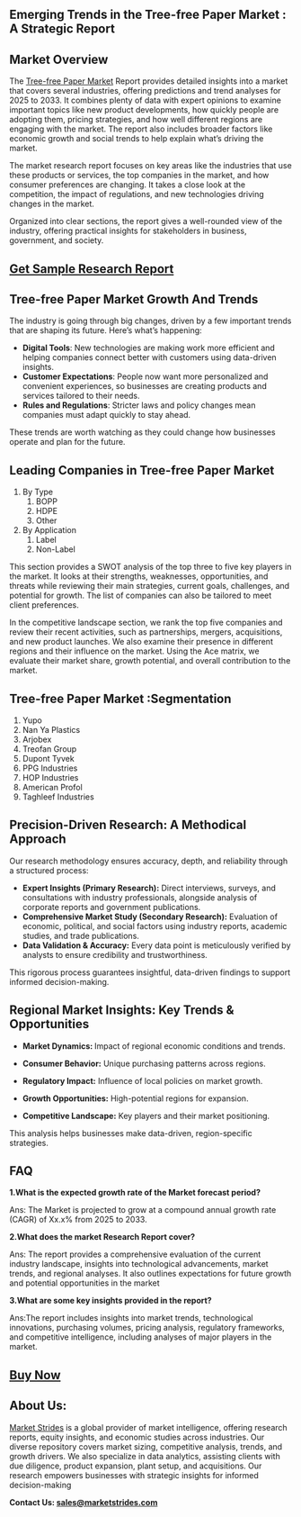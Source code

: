 <h2>Emerging Trends in the Tree-free Paper Market : A Strategic Report</h2>
<h2>Market Overview</h2>
<p>The <a href=https://marketstrides.com/report/tree-free-paper-market>Tree-free Paper Market</a> Report provides detailed insights into a market that covers several industries, offering predictions and trend analyses for 2025 to 2033. It combines plenty of data with expert opinions to examine important topics like new product developments, how quickly people are adopting them, pricing strategies, and how well different regions are engaging with the market. The report also includes broader factors like economic growth and social trends to help explain what’s driving the market.</p>
<p>The market research report focuses on key areas like the industries that use these products or services, the top companies in the market, and how consumer preferences are changing. It takes a close look at the competition, the impact of regulations, and new technologies driving changes in the market.</p>
<p>Organized into clear sections, the report gives a well-rounded view of the industry, offering practical insights for stakeholders in business, government, and society.</p>
<h2><strong><a href=https://marketstrides.com/request-sample/tree-free-paper-market>Get Sample Research Report</a></strong></h2>
<h2>Tree-free Paper Market Growth And Trends</h2>
<p>The industry is going through big changes, driven by a few important trends that are shaping its future. Here’s what’s happening:</p>
<ul>
<li><strong>Digital Tools</strong>: New technologies are making work more efficient and helping companies connect better with customers using data-driven insights.</li>
<li><strong>Customer Expectations</strong>: People now want more personalized and convenient experiences, so businesses are creating products and services tailored to their needs.</li>
<li><strong>Rules and Regulations</strong>: Stricter laws and policy changes mean companies must adapt quickly to stay ahead.</li>
</ul>
<p>These trends are worth watching as they could change how businesses operate and plan for the future.</p>
<h2>Leading Companies in Tree-free Paper Market</h2>
<p><ol><li>By Type<ol><li>BOPP</li><li>HDPE</li><li>Other</li></ol></li><li>By Application<ol><li>Label</li><li>Non-Label</li></ol></li></ol></p>
<div>
<p>This section provides a SWOT analysis of the top three to five key players in the market. It looks at their strengths, weaknesses, opportunities, and threats while reviewing their main strategies, current goals, challenges, and potential for growth. The list of companies can also be tailored to meet client preferences.</p>
<p>In the competitive landscape section, we rank the top five companies and review their recent activities, such as partnerships, mergers, acquisitions, and new product launches. We also examine their presence in different regions and their influence on the market. Using the Ace matrix, we evaluate their market share, growth potential, and overall contribution to the market.</p>
<h2>Tree-free Paper Market :Segmentation</h2>
<p><ol>
<li>
Yupo</li><li>Nan Ya Plastics</li><li>Arjobex</li><li>Treofan Group</li><li>Dupont Tyvek</li><li>PPG Industries</li><li>HOP Industries</li><li>American Profol</li><li>Taghleef Industries

</li>
</ol></p>
<h2>Precision-Driven Research: A Methodical Approach</h2>
<p>Our research methodology ensures accuracy, depth, and reliability through a structured process:</p>
<ul>
<li><strong>Expert Insights (Primary Research):</strong> Direct interviews, surveys, and consultations with industry professionals, alongside analysis of corporate reports and government publications.</li>
<li><strong>Comprehensive Market Study (Secondary Research):</strong> Evaluation of economic, political, and social factors using industry reports, academic studies, and trade publications.</li>
<li><strong>Data Validation &amp; Accuracy:</strong> Every data point is meticulously verified by analysts to ensure credibility and trustworthiness.</li>
</ul>
<p>This rigorous process guarantees insightful, data-driven findings to support informed decision-making.</p>
<h2>Regional Market Insights: Key Trends &amp; Opportunities</h2>
<ul>
<li>
<p><strong>Market Dynamics: </strong>Impact of regional economic conditions and trends.</p>
</li>
<li>
<p><strong>Consumer Behavior:</strong> Unique purchasing patterns across regions.</p>
</li>
<li>
<p><strong>Regulatory Impact:</strong> Influence of local policies on market growth.</p>
</li>
<li>
<p><strong>Growth Opportunities:</strong> High-potential regions for expansion.</p>
</li>
<li>
<p><strong>Competitive Landscape:</strong> Key players and their market positioning.</p>
</li>
</ul>
<p>This analysis helps businesses make data-driven, region-specific strategies.</p>
<h2>FAQ</h2>
<p><strong>1.What is the expected growth rate of the Market forecast period?</strong></p>
<p>Ans: The Market is projected to grow at a compound annual growth rate (CAGR) of Xx.x% from 2025 to 2033.</p>
<p><strong>2.What does the market Research Report cover?</strong></p>
<p>Ans: The report provides a comprehensive evaluation of the current industry landscape, insights into technological advancements, market trends, and regional analyses. It also outlines expectations for future growth and potential opportunities in the market</p>
<p><strong>3.What are some key insights provided in the report?</strong></p>
<p>Ans:The report includes insights into market trends, technological innovations, purchasing volumes, pricing analysis, regulatory frameworks, and competitive intelligence, including analyses of major players in the market.</p>
<h2><strong><a href=https://marketstrides.com/buyNow/tree-free-paper-market>Buy Now</a></strong></h2>
<h2>About Us:</h2>
<p><a href=https://marketstrides.com/>Market Strides</a> is a global provider of market intelligence, offering research reports, equity insights, and economic studies across industries. Our diverse repository covers market sizing, competitive analysis, trends, and growth drivers. We also specialize in data analytics, assisting clients with due diligence, product expansion, plant setup, and acquisitions. Our research empowers businesses with strategic insights for informed decision-making</p>
<p><strong>Contact Us: <a href=mailto:sales@marketstrides.com>sales@marketstrides.com</a></strong></p>
</div>

